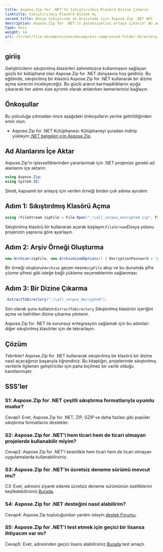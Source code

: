```yaml
---
title: Aspose.Zip for .NET'te Sıkıştırılmış Klasörü Dizine Çıkarın
linktitle: Sıkıştırılmış Klasörü Dizine Aç
second_title: Dosya Sıkıştırma ve Arşivleme için Aspose.Zip .NET API
description: Aspose.Zip for .NET'in potansiyelini ortaya çıkarın! Bu adım adım kılavuzla klasörlerin sıkıştırmasını zahmetsizce nasıl açacağınızı öğrenin. Sorunsuz sıkıştırma ve çıkarma dünyasına dalın.
type: docs
weight: 14
url: /tr/net/file-decompression/decompress-compressed-folder-directory/
---
```

## giriiş

Geliştiricilerin sıkıştırılmış klasörleri zahmetsizce kullanmasını sağlayan güçlü bir kütüphane olan Aspose.Zip for .NET dünyasına hoş geldiniz. Bu eğitimde, sıkıştırılmış bir klasörü Aspose.Zip for .NET kullanarak bir dizine açma sürecini inceleyeceğiz. Bu güçlü aracın karmaşıklıklarını açığa çıkararak her adımı size ayrıntılı olarak anlatırken kemerlerinizi bağlayın.

## Önkoşullar

Bu yolculuğa çıkmadan önce aşağıdaki önkoşulların yerine getirildiğinden emin olun:

-  Aspose.Zip for .NET Kütüphanesi: Kütüphaneyi şuradan indirip yükleyin:[.NET belgeleri için Aspose.Zip](https://reference.aspose.com/zip/net/).

## Ad Alanlarını İçe Aktar

Aspose.Zip'in işlevselliklerinden yararlanmak için .NET projenize gerekli ad alanlarını içe aktarın:

```csharp
using Aspose.Zip;
using System.IO;
```

Şimdi, kapsamlı bir anlayış için verilen örneği birden çok adıma ayıralım.

## Adım 1: Sıkıştırılmış Klasörü Açma

```csharp
using (FileStream zipFile = File.Open(".\\all_corpus_encrypted.zip", FileMode.Open))
```

 Sıkıştırılmış klasörü bir kullanarak açarak başlayın.`FileStream`Dosya yolunu projenizin yapısına göre ayarlayın.

## Adım 2: Arşiv Örneği Oluşturma

```csharp
new Archive(zipFile, new ArchiveLoadOptions() { DecryptionPassword = "p@s$" })
```

 Bir örneği oluşturun`Archive` geçen nesne`zipFile` akışı ve bu durumda şifre çözme şifresi gibi isteğe bağlı yükleme seçeneklerinin sağlanması.

## Adım 3: Bir Dizine Çıkarma

```csharp
.ExtractToDirectory(".\\all_corpus_decrypted");
```

 Son olarak şunu kullanın:`ExtractToDirectory` Sıkıştırılmış klasörün içeriğini açma ve belirtilen dizine çıkarma yöntemi.

Aspose.Zip for .NET ile sorunsuz entegrasyon sağlamak için bu adımları diğer sıkıştırılmış klasörler için de tekrarlayın.

## Çözüm

Tebrikler! Aspose.Zip for .NET kullanarak sıkıştırılmış bir klasörü bir dizine nasıl açacağınızı başarıyla öğrendiniz. Bu kitaplığın, projelerinde sıkıştırılmış verilerle ilgilenen geliştiriciler için paha biçilmez bir varlık olduğu kanıtlanmıştır.

## SSS'ler

### S1: Aspose.Zip for .NET çeşitli sıkıştırma formatlarıyla uyumlu mudur?

Cevap1: Evet, Aspose.Zip for .NET, ZIP, GZIP ve daha fazlası gibi popüler sıkıştırma formatlarını destekler.

### S2: Aspose.Zip for .NET'i hem ticari hem de ticari olmayan projelerde kullanabilir miyim?

Cevap2: Aspose.Zip for .NET'i kesinlikle hem ticari hem de ticari olmayan uygulamalarda kullanabilirsiniz.

### S3: Aspose.Zip for .NET'in ücretsiz deneme sürümü mevcut mu?

 C3: Evet, adresini ziyaret ederek ücretsiz deneme sürümünün özelliklerini keşfedebilirsiniz.[Burada](https://releases.aspose.com/).

### S4: Aspose.Zip for .NET desteğini nasıl alabilirim?

 Cevap4: Aspose.Zip topluluğundan yardım isteyin.[destek Forumu](https://forum.aspose.com/c/zip/37).

### S5: Aspose.Zip for .NET'i test etmek için geçici bir lisansa ihtiyacım var mı?

 Cevap5: Evet, adresinden geçici lisans alabilirsiniz.[Burada](https://purchase.aspose.com/temporary-license/) test amaçlı.
